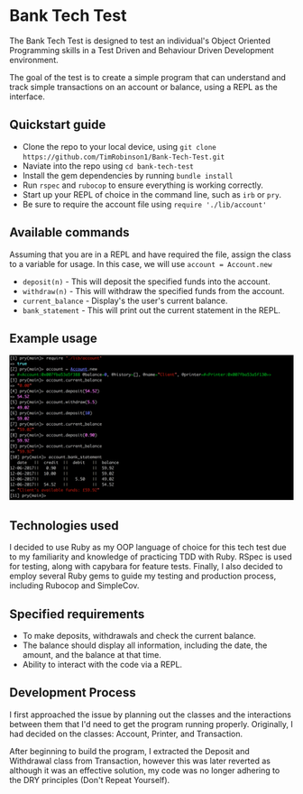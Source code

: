Bank Tech Test
==============
The Bank Tech Test is designed to test an individual's Object Oriented Programming skills in a
Test Driven and Behaviour Driven Development environment.

The goal of the test is to create a simple program that can understand and track
simple transactions on an account or balance, using a REPL as the interface.

Quickstart guide
---------------
* Clone the repo to your local device, using ```git clone https://github.com/TimRobinson1/Bank-Tech-Test.git```
* Naviate into the repo using ```cd bank-tech-test```
* Install the gem dependencies by running ```bundle install```
* Run ```rspec``` and ```rubocop``` to ensure everything is working correctly.
* Start up your REPL of choice in the command line, such as ```irb``` or ```pry```.
* Be sure to require the account file using ```require './lib/account'```

Available commands
---------------
Assuming that you are in a REPL and have required the file, assign the class to a
variable for usage.  In this case, we will use ```account = Account.new```
* ```deposit(n)``` - This will deposit the specified funds into the account.
* ```withdraw(n)``` - This will withdraw the specified funds from the account.
* ```current_balance``` - Display's the user's current balance.
* ```bank_statement``` - This will print out the current statement in the REPL.


Example usage
-------------
![Pry Example](example_usage.png?raw=true "An Example using the REPL: Pry")


Technologies used
------------
I decided to use Ruby as my OOP language of choice for this tech test due to my familiarity
and knowledge of practicing TDD with Ruby. RSpec is used for testing, along with capybara
for feature tests.  Finally, I also decided to employ several Ruby gems to guide my
testing and production process, including Rubocop and SimpleCov.

Specified requirements
------------
* To make deposits, withdrawals and check the current balance.
* The balance should display all information, including the date, the amount, and the balance at that time.
* Ability to interact with the code via a REPL.

Development Process
-------------
I first approached the issue by planning out the classes and the interactions between them
that I'd need to get the program running properly.  Originally, I had decided on the classes: Account, Printer,
and Transaction.

After beginning to build the program, I extracted the Deposit and Withdrawal class from Transaction,
however this was later reverted as although it was an effective solution, my code was no longer
adhering to the DRY principles (Don't Repeat Yourself).
